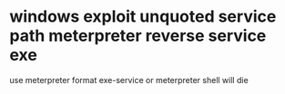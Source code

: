 # windows exploit unquoted service path meterpreter reverse service exe
use meterpreter format exe-service or meterpreter shell will die

